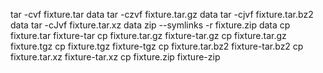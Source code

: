 tar -cvf fixture.tar data
tar -czvf fixture.tar.gz data
tar -cjvf fixture.tar.bz2 data
tar -cJvf fixture.tar.xz data
zip --symlinks -r fixture.zip data
cp fixture.tar fixture-tar
cp fixture.tar.gz fixture-tar.gz
cp fixture.tar.gz fixture.tgz
cp fixture.tgz fixture-tgz
cp fixture.tar.bz2 fixture-tar.bz2
cp fixture.tar.xz fixture-tar.xz
cp fixture.zip fixture-zip
